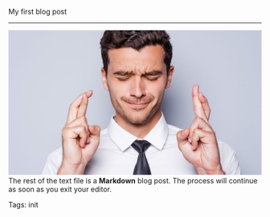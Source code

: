My first blog post

---

![Fingers Crossed](/images/fingers-crossed.jpeg)
The rest of the text file is a **Markdown** blog post. The process will continue
as soon as you exit your editor.

Tags: init
